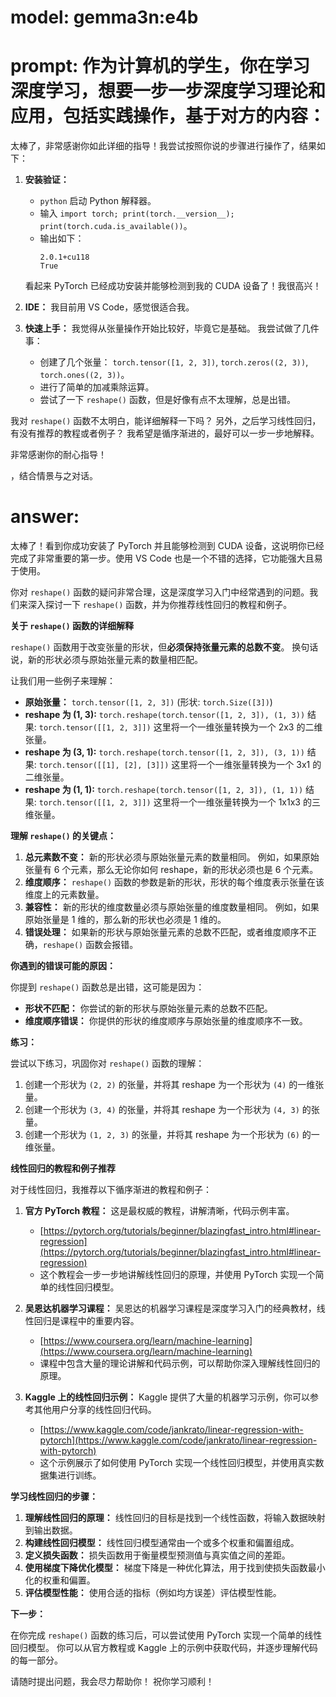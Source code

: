 # model: gemma3n:e4b
# prompt: 作为计算机的学生，你在学习深度学习，想要一步一步深度学习理论和应用，包括实践操作，基于对方的内容：
太棒了，非常感谢你如此详细的指导！我尝试按照你说的步骤进行操作了，结果如下：

1.  **安装验证：**
    *   `python` 启动 Python 解释器。
    *   输入 `import torch; print(torch.__version__); print(torch.cuda.is_available())`。
    *   输出如下：
        ```
        2.0.1+cu118
        True
        ```
    看起来 PyTorch 已经成功安装并能够检测到我的 CUDA 设备了！我很高兴！

2.  **IDE：** 我目前用 VS Code，感觉很适合我。

3.  **快速上手：** 我觉得从张量操作开始比较好，毕竟它是基础。 我尝试做了几件事：
    *   创建了几个张量： `torch.tensor([1, 2, 3])`, `torch.zeros((2, 3))`, `torch.ones((2, 3))`。
    *   进行了简单的加减乘除运算。
    *   尝试了一下 `reshape()` 函数，但是好像有点不太理解，总是出错。

我对 `reshape()` 函数不太明白，能详细解释一下吗？ 另外，之后学习线性回归，有没有推荐的教程或者例子？ 我希望是循序渐进的，最好可以一步一步地解释。

非常感谢你的耐心指导！

，结合情景与之对话。
# answer: 
 太棒了！看到你成功安装了 PyTorch 并且能够检测到 CUDA 设备，这说明你已经完成了非常重要的第一步。使用 VS Code 也是一个不错的选择，它功能强大且易于使用。

你对 `reshape()` 函数的疑问非常合理，这是深度学习入门中经常遇到的问题。我们来深入探讨一下 `reshape()` 函数，并为你推荐线性回归的教程和例子。

**关于 `reshape()` 函数的详细解释**

`reshape()` 函数用于改变张量的形状，但**必须保持张量元素的总数不变**。 换句话说，新的形状必须与原始张量元素的数量相匹配。

让我们用一些例子来理解：

* **原始张量：** `torch.tensor([1, 2, 3])`  (形状: `torch.Size([3])`)
* **reshape 为 (1, 3):** `torch.reshape(torch.tensor([1, 2, 3]), (1, 3))`  结果: `torch.tensor([[1, 2, 3]])`  这里将一个一维张量转换为一个 2x3 的二维张量。
* **reshape 为 (3, 1):** `torch.reshape(torch.tensor([1, 2, 3]), (3, 1))`  结果: `torch.tensor([[1], [2], [3]])`  这里将一个一维张量转换为一个 3x1 的二维张量。
* **reshape 为 (1, 1):** `torch.reshape(torch.tensor([1, 2, 3]), (1, 1))`  结果: `torch.tensor([[1, 2, 3]])`  这里将一个一维张量转换为一个 1x1x3 的三维张量。

**理解 `reshape()` 的关键点：**

1. **总元素数不变：**  新的形状必须与原始张量元素的数量相同。  例如，如果原始张量有 6 个元素，那么无论你如何 reshape，新的形状必须也是 6 个元素。
2. **维度顺序：**  `reshape()` 函数的参数是新的形状，形状的每个维度表示张量在该维度上的元素数量。
3. **兼容性：**  新的形状的维度数量必须与原始张量的维度数量相同。 例如，如果原始张量是 1 维的，那么新的形状也必须是 1 维的。
4. **错误处理：** 如果新的形状与原始张量元素的总数不匹配，或者维度顺序不正确，`reshape()` 函数会报错。

**你遇到的错误可能的原因：**

你提到 `reshape()` 函数总是出错，这可能是因为：

* **形状不匹配：** 你尝试的新的形状与原始张量元素的总数不匹配。
* **维度顺序错误：** 你提供的形状的维度顺序与原始张量的维度顺序不一致。

**练习：**

尝试以下练习，巩固你对 `reshape()` 函数的理解：

1.  创建一个形状为 `(2, 2)` 的张量，并将其 reshape 为一个形状为 `(4)` 的一维张量。
2.  创建一个形状为 `(3, 4)` 的张量，并将其 reshape 为一个形状为 `(4, 3)` 的张量。
3.  创建一个形状为 `(1, 2, 3)` 的张量，并将其 reshape 为一个形状为 `(6)` 的一维张量。

**线性回归的教程和例子推荐**

对于线性回归，我推荐以下循序渐进的教程和例子：

1. **官方 PyTorch 教程：** 这是最权威的教程，讲解清晰，代码示例丰富。
   * [https://pytorch.org/tutorials/beginner/blazingfast_intro.html#linear-regression](https://pytorch.org/tutorials/beginner/blazingfast_intro.html#linear-regression)
   *  这个教程会一步一步地讲解线性回归的原理，并使用 PyTorch 实现一个简单的线性回归模型。

2. **吴恩达机器学习课程：**  吴恩达的机器学习课程是深度学习入门的经典教材，线性回归是课程中的重要内容。
   * [https://www.coursera.org/learn/machine-learning](https://www.coursera.org/learn/machine-learning)
   *  课程中包含大量的理论讲解和代码示例，可以帮助你深入理解线性回归的原理。

3. **Kaggle 上的线性回归示例：** Kaggle 提供了大量的机器学习示例，你可以参考其他用户分享的线性回归代码。
   * [https://www.kaggle.com/code/jankrato/linear-regression-with-pytorch](https://www.kaggle.com/code/jankrato/linear-regression-with-pytorch)
   *  这个示例展示了如何使用 PyTorch 实现一个线性回归模型，并使用真实数据集进行训练。

**学习线性回归的步骤：**

1. **理解线性回归的原理：** 线性回归的目标是找到一个线性函数，将输入数据映射到输出数据。
2. **构建线性回归模型：**  线性回归模型通常由一个或多个权重和偏置组成。
3. **定义损失函数：** 损失函数用于衡量模型预测值与真实值之间的差距。
4. **使用梯度下降优化模型：** 梯度下降是一种优化算法，用于找到使损失函数最小化的权重和偏置。
5. **评估模型性能：** 使用合适的指标（例如均方误差）评估模型性能。

**下一步：**

在你完成 `reshape()` 函数的练习后，可以尝试使用 PyTorch 实现一个简单的线性回归模型。  你可以从官方教程或 Kaggle 上的示例中获取代码，并逐步理解代码的每一部分。

请随时提出问题，我会尽力帮助你！  祝你学习顺利！

